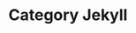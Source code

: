 ---
layout: category
title: "Category Jekyll"
category: jekyll
permalink: 'blogs/category/jekyll'
---